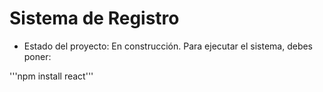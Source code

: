 <h1> Sistema de Registro</h1>

- Estado del proyecto: En construcción.
Para ejecutar el sistema, debes poner:

'''npm install react'''
